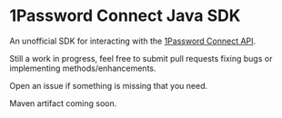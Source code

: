 # 1Password Connect Java SDK

An unofficial SDK for interacting with the
[1Password Connect API](https://support.1password.com/connect-api-reference).

Still a work in progress, feel free to submit pull requests fixing bugs or
implementing methods/enhancements.

Open an issue if something is missing that you need.

Maven artifact coming soon.
